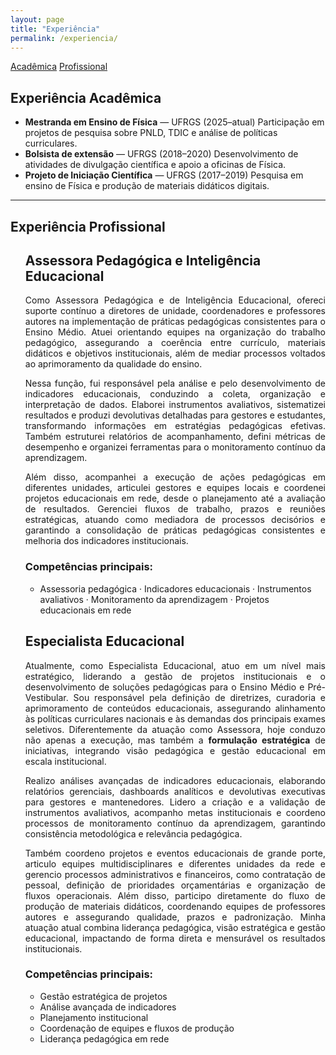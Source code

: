 ```yaml
---
layout: page
title: "Experiência"
permalink: /experiencia/
---
```


<div class="cv-layout">
  <!-- Sidebar fixa -->
  <aside class="cv-sidebar">
    <nav class="cv-nav">
      <a href="#academica">Acadêmica</a>
      <a href="#profissional">Profissional</a>
    </nav>
  </aside>

  <!-- Conteúdo principal -->
  <main class="cv-content">

  <h2 id="academica">Experiência Acadêmica</h2>
  <ul>
    <li><strong>Mestranda em Ensino de Física</strong> — UFRGS (2025–atual)  
    Participação em projetos de pesquisa sobre PNLD, TDIC e análise de políticas curriculares.</li>
    <li><strong>Bolsista de extensão</strong> — UFRGS (2018–2020)  
    Desenvolvimento de atividades de divulgação científica e apoio a oficinas de Física.</li>
    <li><strong>Projeto de Iniciação Científica</strong> — UFRGS (2017–2019)  
    Pesquisa em ensino de Física e produção de materiais didáticos digitais.</li>
  </ul>

  <hr/>

  <h2 id="profissional">Experiência Profissional</h2>
  <ul>
  <h2>Assessora Pedagógica e Inteligência Educacional</h2>

<p style="text-align: justify;">
  Como Assessora Pedagógica e de Inteligência Educacional, ofereci suporte contínuo a diretores de unidade, coordenadores e professores autores na implementação de práticas pedagógicas consistentes para o Ensino Médio. Atuei orientando equipes na organização do trabalho pedagógico, assegurando a coerência entre currículo, materiais didáticos e objetivos institucionais, além de mediar processos voltados ao aprimoramento da qualidade do ensino.
</p>

<p style="text-align: justify;">
  Nessa função, fui responsável pela análise e pelo desenvolvimento de indicadores educacionais, conduzindo a coleta, organização e interpretação de dados. Elaborei instrumentos avaliativos, sistematizei resultados e produzi devolutivas detalhadas para gestores e estudantes, transformando informações em estratégias pedagógicas efetivas. Também estruturei relatórios de acompanhamento, defini métricas de desempenho e organizei ferramentas para o monitoramento contínuo da aprendizagem.
</p>

<p style="text-align: justify;">
  Além disso, acompanhei a execução de ações pedagógicas em diferentes unidades, articulei gestores e equipes locais e coordenei projetos educacionais em rede, desde o planejamento até a avaliação de resultados. Gerenciei fluxos de trabalho, prazos e reuniões estratégicas, atuando como mediadora de processos decisórios e garantindo a consolidação de práticas pedagógicas consistentes e melhoria dos indicadores institucionais.
</p>

<h3>Competências principais:</h3>
<ul>
  <li>Assessoria pedagógica · Indicadores educacionais · Instrumentos avaliativos · Monitoramento da aprendizagem · Projetos educacionais em rede</li>
</ul>


<h2>Especialista Educacional</h2>

<p style="text-align: justify;">
  Atualmente, como Especialista Educacional, atuo em um nível mais estratégico, liderando a gestão de projetos institucionais e o desenvolvimento de soluções pedagógicas para o Ensino Médio e Pré-Vestibular. 
  Sou responsável pela definição de diretrizes, curadoria e aprimoramento de conteúdos educacionais, assegurando alinhamento às políticas curriculares nacionais e às demandas dos principais exames seletivos. 
  Diferentemente da atuação como Assessora, hoje conduzo não apenas a execução, mas também a <strong>formulação estratégica</strong> de iniciativas, integrando visão pedagógica e gestão educacional em escala institucional.
</p>

<p style="text-align: justify;">
  Realizo análises avançadas de indicadores educacionais, elaborando relatórios gerenciais, dashboards analíticos e devolutivas executivas para gestores e mantenedores. 
  Lidero a criação e a validação de instrumentos avaliativos, acompanho metas institucionais e coordeno processos de monitoramento contínuo da aprendizagem, garantindo consistência metodológica e relevância pedagógica.
</p>

<p style="text-align: justify;">
  Também coordeno projetos e eventos educacionais de grande porte, articulo equipes multidisciplinares e diferentes unidades da rede e gerencio processos administrativos e financeiros, como contratação de pessoal, definição de prioridades orçamentárias e organização de fluxos operacionais. 
  Além disso, participo diretamente do fluxo de produção de materiais didáticos, coordenando equipes de professores autores e assegurando qualidade, prazos e padronização. 
  Minha atuação atual combina liderança pedagógica, visão estratégica e gestão educacional, impactando de forma direta e mensurável os resultados institucionais.
</p>

<h3>Competências principais:</h3>
<ul>
  <li>Gestão estratégica de projetos</li>
  <li>Análise avançada de indicadores</li>
  <li>Planejamento institucional</li>
  <li>Coordenação de equipes e fluxos de produção</li>
  <li>Liderança pedagógica em rede</li>
</ul>
  </ul>

  </main>
</div>
